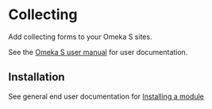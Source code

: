# Collecting

Add collecting forms to your Omeka S sites.

See the [Omeka S user manual](http://omeka.org/s/docs/user-manual/modules/collecting/) for user documentation.

## Installation

See general end user documentation for [Installing a module](http://dev.omeka.org/docs/s/user-manual/modules/#installing-modules)

